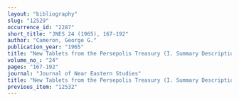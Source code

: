 ```yaml
---
layout: "bibliography"
slug: "12529"
occurrence_id: "2287"
short_title: "JNES 24 (1965), 167-192"
author: "Cameron, George G."
publication_year: "1965"
title: "New Tablets from the Persepolis Treasury (I. Summary Description, II. Transliterations of and Comments on the New Texts, III. Results of the Collation of Treasury Tablets in theTeheran Archaeological Museum, IV. Index to Published Treasury Tablets)"
volume_no_: "24"
pages: "167-192"
journal: "Journal of Near Eastern Studies"
title: "New Tablets from the Persepolis Treasury (I. Summary Description, II. Transliterations of and Comments on the New Texts, III. Results of the Collation of Treasury Tablets in theTeheran Archaeological Museum, IV. Index to Published Treasury Tablets)"
previous_item: "12532"
---
```

